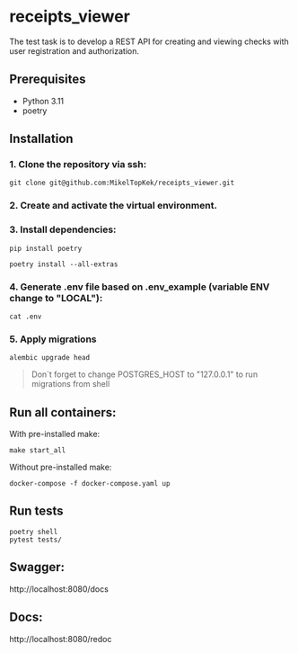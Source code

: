 # receipts_viewer
The test task is to develop a REST API for creating and viewing checks with user registration and authorization.

## Prerequisites

- Python 3.11
- poetry

## Installation

### 1. Clone the repository via ssh:
```
git clone git@github.com:MikelTopKek/receipts_viewer.git
```

### 2. Create and activate the virtual environment.

### 3. Install dependencies:
```
pip install poetry
```
```
poetry install --all-extras
```
### 4. Generate .env file based on .env_example (variable ENV change to "LOCAL"):
```
cat .env
```

### 5. Apply migrations
```
alembic upgrade head
```
> Don`t forget to change POSTGRES_HOST to "127.0.0.1" to run migrations from shell


## Run all containers:
With pre-installed make:
```
make start_all
```
Without pre-installed make:
```
docker-compose -f docker-compose.yaml up
```

## Run tests
```
poetry shell
pytest tests/
```

## Swagger:
http://localhost:8080/docs

## Docs:
http://localhost:8080/redoc
